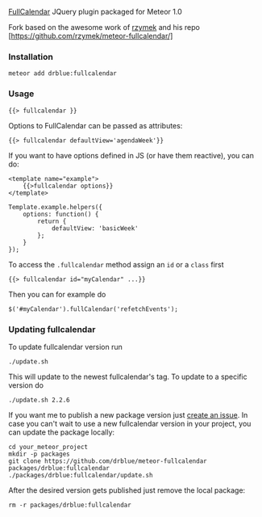 [FullCalendar](http://fullcalendar.io/) JQuery plugin packaged for Meteor 1.0

Fork based on the awesome work of [rzymek](https://github.com/rzymek/) and his repo [https://github.com/rzymek/meteor-fullcalendar/]

### Installation ###

    meteor add drblue:fullcalendar

### Usage ###

    {{> fullcalendar }}

Options to FullCalendar can be passed as attributes:

    {{> fullcalendar defaultView='agendaWeek'}}
    
If you want to have options defined in JS (or have them reactive), you can do:

    <template name="example">
        {{>fullcalendar options}}
    </template>

    Template.example.helpers({
        options: function() {
            return {
                defaultView: 'basicWeek'
            };
        }
    });

To access the `.fullcalendar` method assign an `id` or a `class` first

    {{> fullcalendar id="myCalendar" ...}}

Then you can for example do

    $('#myCalendar').fullCalendar('refetchEvents');

### Updating fullcalendar ###

To update fullcalendar version run

    ./update.sh
This will update to the newest fullcalendar's tag.
To update to a specific version do

    ./update.sh 2.2.6

If you want me to publish a new package version just [create an issue](https://github.com/drblue/meteor-fullcalendar/issues/new).
In case you can't wait to use a new fullcalendar version in your project, you can update the package locally:

    cd your_meteor_project
    mkdir -p packages
    git clone https://github.com/drblue/meteor-fullcalendar packages/drblue:fullcalendar
    ./packages/drblue:fullcalendar/update.sh

After the desired version gets published just remove the local package:

    rm -r packages/drblue:fullcalendar

